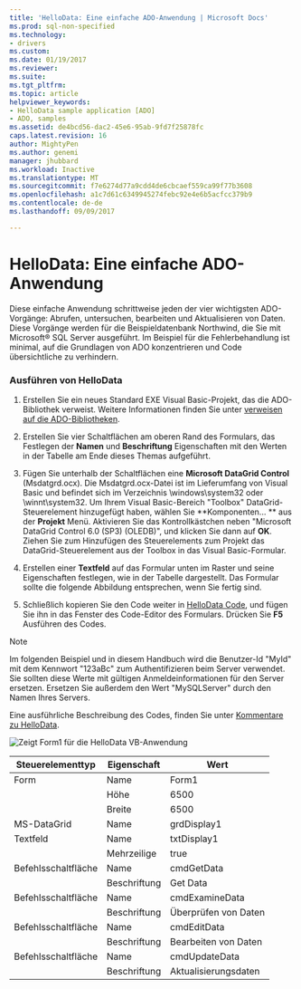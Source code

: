 ```yaml
---
title: 'HelloData: Eine einfache ADO-Anwendung | Microsoft Docs'
ms.prod: sql-non-specified
ms.technology:
- drivers
ms.custom: 
ms.date: 01/19/2017
ms.reviewer: 
ms.suite: 
ms.tgt_pltfrm: 
ms.topic: article
helpviewer_keywords:
- HelloData sample application [ADO]
- ADO, samples
ms.assetid: de4bcd56-dac2-45e6-95ab-9fd7f25878fc
caps.latest.revision: 16
author: MightyPen
ms.author: genemi
manager: jhubbard
ms.workload: Inactive
ms.translationtype: MT
ms.sourcegitcommit: f7e6274d77a9cdd4de6cbcaef559ca99f77b3608
ms.openlocfilehash: a1c7d61c6349945274febc92e4e6b5acfcc379b9
ms.contentlocale: de-de
ms.lasthandoff: 09/09/2017

---
```

# <a name="hellodata-a-simple-ado-application"></a>HelloData: Eine einfache ADO-Anwendung
Diese einfache Anwendung schrittweise jeden der vier wichtigsten ADO-Vorgänge: Abrufen, untersuchen, bearbeiten und Aktualisieren von Daten. Diese Vorgänge werden für die Beispieldatenbank Northwind, die Sie mit Microsoft® SQL Server ausgeführt. Im Beispiel für die Fehlerbehandlung ist minimal, auf die Grundlagen von ADO konzentrieren und Code übersichtliche zu verhindern.  
  
### <a name="to-run-hellodata"></a>Ausführen von HelloData  
  
1.  Erstellen Sie ein neues Standard EXE Visual Basic-Projekt, das die ADO-Bibliothek verweist. Weitere Informationen finden Sie unter [verweisen auf die ADO-Bibliotheken](../../../ado/guide/referencing-the-ado-libraries.md).  
  
2.  Erstellen Sie vier Schaltflächen am oberen Rand des Formulars, das Festlegen der **Namen** und **Beschriftung** Eigenschaften mit den Werten in der Tabelle am Ende dieses Themas aufgeführt.  
  
3.  Fügen Sie unterhalb der Schaltflächen eine **Microsoft DataGrid Control** (Msdatgrd.ocx). Die Msdatgrd.ocx-Datei ist im Lieferumfang von Visual Basic und befindet sich im Verzeichnis \windows\system32 oder \winnt\system32. Um Ihrem Visual Basic-Bereich "Toolbox" DataGrid-Steuerelement hinzugefügt haben, wählen Sie **Komponenten... ** aus der **Projekt** Menü. Aktivieren Sie das Kontrollkästchen neben "Microsoft DataGrid Control 6.0 (SP3) (OLEDB)", und klicken Sie dann auf **OK**. Ziehen Sie zum Hinzufügen des Steuerelements zum Projekt das DataGrid-Steuerelement aus der Toolbox in das Visual Basic-Formular.  
  
4.  Erstellen einer **Textfeld** auf das Formular unten im Raster und seine Eigenschaften festlegen, wie in der Tabelle dargestellt. Das Formular sollte die folgende Abbildung entsprechen, wenn Sie fertig sind.  
  
5.  Schließlich kopieren Sie den Code weiter in [HelloData Code](../../../ado/guide/data/hellodata-code.md), und fügen Sie ihn in das Fenster des Code-Editor des Formulars. Drücken Sie **F5** Ausführen des Codes.  
  
> [!NOTE]
>  Im folgenden Beispiel und in diesem Handbuch wird die Benutzer-Id "MyId" mit dem Kennwort "123aBc" zum Authentifizieren beim Server verwendet. Sie sollten diese Werte mit gültigen Anmeldeinformationen für den Server ersetzen. Ersetzen Sie außerdem den Wert "MySQLServer" durch den Namen Ihres Servers.  
  
 Eine ausführliche Beschreibung des Codes, finden Sie unter [Kommentare zu HelloData](../../../ado/guide/data/comments-on-hellodata.md).  
  
 ![Zeigt Form1 für die HelloData VB-Anwendung](../../../ado/guide/data/media/hellodata.gif "HelloData")  
  
|Steuerelementtyp|Eigenschaft|Wert|  
|------------------|--------------|-----------|  
|Form|Name|Form1|  
||Höhe|6500|  
||Breite|6500|  
|MS-DataGrid|Name|grdDisplay1|  
|Textfeld|Name|txtDisplay1|  
||Mehrzeilige|true|  
|Befehlsschaltfläche|Name|cmdGetData|  
||Beschriftung|Get Data|  
|Befehlsschaltfläche|Name|cmdExamineData|  
||Beschriftung|Überprüfen von Daten|  
|Befehlsschaltfläche|Name|cmdEditData|  
||Beschriftung|Bearbeiten von Daten|  
|Befehlsschaltfläche|Name|cmdUpdateData|  
||Beschriftung|Aktualisierungsdaten|

